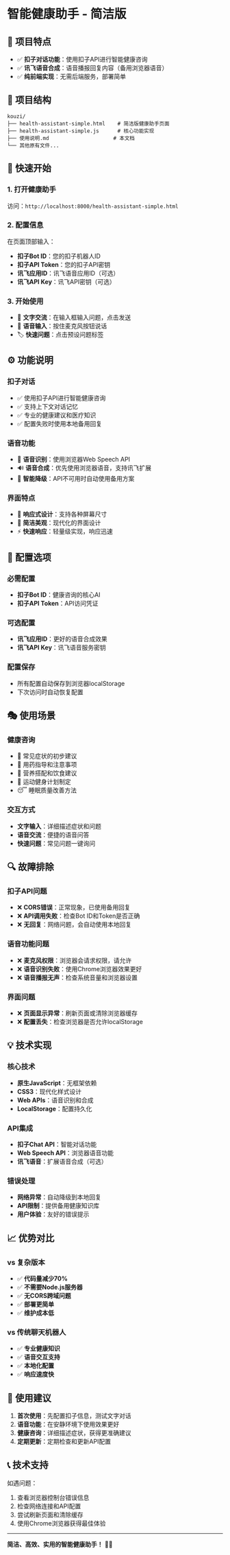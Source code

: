 # 智能健康助手 - 简洁版

## 🎯 项目特点

- ✅ **扣子对话功能**：使用扣子API进行智能健康咨询
- ✅ **讯飞语音合成**：语音播报回复内容（备用浏览器语音）
- ✅ **纯前端实现**：无需后端服务，部署简单

## 📁 项目结构

```
kouzi/
├── health-assistant-simple.html    # 简洁版健康助手页面
├── health-assistant-simple.js      # 核心功能实现
├── 使用说明.md                     # 本文档
└── 其他原有文件...
```

## 🚀 快速开始

### 1. 打开健康助手
访问：`http://localhost:8000/health-assistant-simple.html`

### 2. 配置信息
在页面顶部输入：
- **扣子Bot ID**：您的扣子机器人ID
- **扣子API Token**：您的扣子API密钥
- **讯飞应用ID**：讯飞语音应用ID（可选）
- **讯飞API Key**：讯飞API密钥（可选）

### 3. 开始使用
- 💬 **文字交流**：在输入框输入问题，点击发送
- 🎤 **语音输入**：按住麦克风按钮说话
- 🏷️ **快速问题**：点击预设问题标签

## ⚙️ 功能说明

### 扣子对话
- ✅ 使用扣子API进行智能健康咨询
- ✅ 支持上下文对话记忆
- ✅ 专业的健康建议和医疗知识
- ✅ 配置失败时使用本地备用回复

### 语音功能
- 🎤 **语音识别**：使用浏览器Web Speech API
- 🔊 **语音合成**：优先使用浏览器语音，支持讯飞扩展
- 🎯 **智能降级**：API不可用时自动使用备用方案

### 界面特点
- 📱 **响应式设计**：支持各种屏幕尺寸
- 🎨 **简洁美观**：现代化的界面设计
- ⚡ **快速响应**：轻量级实现，响应迅速

## 🔧 配置选项

### 必需配置
- **扣子Bot ID**：健康咨询的核心AI
- **扣子API Token**：API访问凭证

### 可选配置
- **讯飞应用ID**：更好的语音合成效果
- **讯飞API Key**：讯飞语音服务密钥

### 配置保存
- 所有配置自动保存到浏览器localStorage
- 下次访问时自动恢复配置

## 🎭 使用场景

### 健康咨询
- 🏥 常见症状的初步建议
- 💊 用药指导和注意事项
- 🥗 营养搭配和饮食建议
- 💪 运动健身计划制定
- 😴 睡眠质量改善方法

### 交互方式
- **文字输入**：详细描述症状和问题
- **语音交流**：便捷的语音问答
- **快速问题**：常见问题一键询问

## 🔍 故障排除

### 扣子API问题
- ❌ **CORS错误**：正常现象，已使用备用回复
- ❌ **API调用失败**：检查Bot ID和Token是否正确
- ❌ **无回复**：网络问题，会自动使用本地回复

### 语音功能问题
- ❌ **麦克风权限**：浏览器会请求权限，请允许
- ❌ **语音识别失败**：使用Chrome浏览器效果更好
- ❌ **语音播报无声**：检查系统音量和浏览器设置

### 界面问题
- ❌ **页面显示异常**：刷新页面或清除浏览器缓存
- ❌ **配置丢失**：检查浏览器是否允许localStorage

## 💡 技术实现

### 核心技术
- **原生JavaScript**：无框架依赖
- **CSS3**：现代化样式设计
- **Web APIs**：语音识别和合成
- **LocalStorage**：配置持久化

### API集成
- **扣子Chat API**：智能对话功能
- **Web Speech API**：浏览器语音功能
- **讯飞语音**：扩展语音合成（可选）

### 错误处理
- **网络异常**：自动降级到本地回复
- **API限制**：提供备用健康知识库
- **用户体验**：友好的错误提示

## 📈 优势对比

### vs 复杂版本
- ✅ **代码量减少70%**
- ✅ **不需要Node.js服务器**
- ✅ **无CORS跨域问题**
- ✅ **部署更简单**
- ✅ **维护成本低**

### vs 传统聊天机器人
- ✅ **专业健康知识**
- ✅ **语音交互支持**
- ✅ **本地化配置**
- ✅ **响应速度快**

## 🎯 使用建议

1. **首次使用**：先配置扣子信息，测试文字对话
2. **语音功能**：在安静环境下使用效果更好
3. **健康咨询**：详细描述症状，获得更准确建议
4. **定期更新**：定期检查和更新API配置

## 📞 技术支持

如遇问题：
1. 查看浏览器控制台错误信息
2. 检查网络连接和API配置
3. 尝试刷新页面和清除缓存
4. 使用Chrome浏览器获得最佳体验

---

**简洁、高效、实用的智能健康助手！** 🏥✨ 